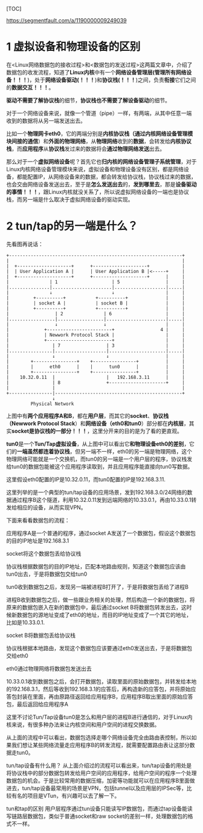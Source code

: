 [TOC]

https://segmentfault.com/a/1190000009249039

# 1 虚拟设备和物理设备的区别

在\<Linux网络数据包的接收过程\>和\<数据包的发送过程\>这两篇文章中，介绍了数据包的收发流程，知道了**Linux内核**中有一个**网络设备管理层(管理所有网络设备！！！**)，处于**网络设备驱动(！！！**)和**协议栈(！！！**)之间，负责**衔接**它们之间的**数据交互！！！**。

**驱动不需要了解协议栈**的细节，**协议栈也不需要了解设备驱动**的细节。

对于一个网络设备来说，就像一个管道（pipe）一样，有两端，从其中任意一端收到的数据将从另一端发送出去。

比如一个**物理网卡eth0**，它的两端分别是**内核协议栈（通过内核网络设备管理模块间接的通信**）和**外面的物理网络**，从**物理网络**收到的**数据**，会转发给**内核协议栈**，而**应用程序**从**协议栈**发过来的数据将会**通过物理网络发送**出去。

那么对于一个**虚拟网络设备**呢？首先它也**归内核的网络设备管理子系统管理**，对于Linux内核网络设备管理模块来说，虚拟设备和物理设备没有区别，都是网络设备，都能配置IP，从网络设备来的数据，都会转发给协议栈，协议栈过来的数据，也会交由网络设备发送出去，至于是**怎么发送出去**的，**发到哪里去**，那是**设备驱动的事情！！！**，跟Linux内核就没关系了，所以说虚拟网络设备的一端也是协议栈，而另一端是什么取决于虚拟网络设备的驱动实现。

# 2 tun/tap的另一端是什么？

先看图再说话：

```
+----------------------------------------------------------------+
|                                                                |
|  +--------------------+      +--------------------+            |
|  | User Application A |      | User Application B |<-----+     |
|  +--------------------+      +--------------------+      |     |
|               | 1                    | 5                 |     |
|...............|......................|...................|.....|
|               ↓                      ↓                   |     |
|         +----------+           +----------+              |     |
|         | socket A |           | socket B |              |     |
|         +----------+           +----------+              |     |
|                 | 2               | 6                    |     |
|.................|.................|......................|.....|
|                 ↓                 ↓                      |     |
|             +------------------------+                 4 |     |
|             | Newwork Protocol Stack |                   |     |
|             +------------------------+                   |     |
|                | 7                 | 3                   |     |
|................|...................|.....................|.....|
|                ↓                   ↓                     |     |
|        +----------------+    +----------------+          |     |
|        |      eth0      |    |      tun0      |          |     |
|        +----------------+    +----------------+          |     |
|    10.32.0.11  |                   |   192.168.3.11      |     |
|                | 8                 +---------------------+     |
|                |                                               |
+----------------|-----------------------------------------------+
                 ↓
         Physical Network
```

上图中有**两个应用程序A和B**，都在**用户层**，而其它的**socket**、**协议栈（Newwork Protocol Stack**）和**网络设备（eth0和tun0**）部分都在**内核层**，其实**socket是协议栈的一部分！！！**，这里分开来的目的是为了看的更直观。

**tun0**是一个**Tun/Tap虚拟设备**，从上图中可以看出它**和物理设备eth0的差别**，它们的**一端虽然都连着协议栈**，但另一端不一样，eth0的另一端是物理网络，这个物理网络可能就是一个交换机，而tun0的另一端是一个用户层的程序，协议栈发给tun0的数据包能被这个应用程序读取到，并且应用程序能直接向tun0写数据。

这里假设eth0配置的IP是10.32.0.11，而tun0配置的IP是192.168.3.11.

这里列举的是一个典型的tun/tap设备的应用场景，发到192.168.3.0/24网络的数据通过程序B这个隧道，利用10.32.0.11发到远端网络的10.33.0.1，再由10.33.0.1转发给相应的设备，从而实现VPN。

下面来看看数据包的流程：

应用程序A是一个普通的程序，通过socket A发送了一个数据包，假设这个数据包的目的IP地址是192.168.3.1

socket将这个数据包丢给协议栈

协议栈根据数据包的目的IP地址，匹配本地路由规则，知道这个数据包应该由tun0出去，于是将数据包交给tun0

tun0收到数据包之后，发现另一端被进程B打开了，于是将数据包丢给了进程B

进程B收到数据包之后，做一些跟业务相关的处理，然后构造一个新的数据包，将原来的数据包嵌入在新的数据包中，最后通过socket B将数据包转发出去，这时候新数据包的源地址变成了eth0的地址，而目的IP地址变成了一个其它的地址，比如是10.33.0.1.

socket B将数据包丢给协议栈

协议栈根据本地路由，发现这个数据包应该要通过eth0发送出去，于是将数据包交给eth0

eth0通过物理网络将数据包发送出去

10.33.0.1收到数据包之后，会打开数据包，读取里面的原始数据包，并转发给本地的192.168.3.1，然后等收到192.168.3.1的应答后，再构造新的应答包，并将原始应答包封装在里面，再由原路径返回给应用程序B，应用程序B取出里面的原始应答包，最后返回给应用程序A

这里不讨论Tun/Tap设备tun0是怎么和用户层的进程B进行通信的，对于Linux内核来说，有很多种办法来让内核空间和用户空间的进程交换数据。

从上面的流程中可以看出，数据包选择走哪个网络设备完全由路由表控制，所以如果我们想让某些网络流量走应用程序B的转发流程，就需要配置路由表让这部分数据走tun0。

tun/tap设备有什么用？
从上面介绍过的流程可以看出来，tun/tap设备的用处是将协议栈中的部分数据包转发给用户空间的应用程序，给用户空间的程序一个处理数据包的机会。于是比较常用的数据压缩，加密等功能就可以在应用程序B里面做进去，tun/tap设备最常用的场景是VPN，包括tunnel以及应用层的IPSec等，比较有名的项目是VTun，有兴趣可以去了解一下。

tun和tap的区别
用户层程序通过tun设备只能读写IP数据包，而通过tap设备能读写链路层数据包，类似于普通socket和raw socket的差别一样，处理数据包的格式不一样。

